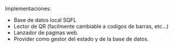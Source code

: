 Implementaciones:

- Base de datos local SQFL
- Lector de QR (facilmente cambiable a codigos de barras, etc...)
- Lanzador de paginas web.
- Provider como gestor del estado y de la base de datos.
